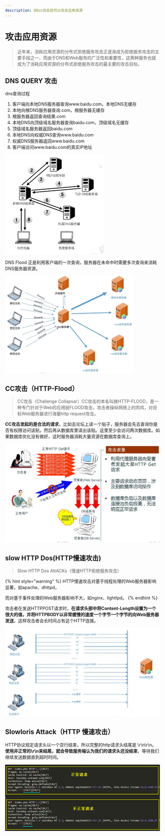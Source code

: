 ```yaml
---
description: DDos攻击还可以攻击应用资源
---
```


# 攻击应用资源

> 近年来，消耗应用资源的分布式拒绝服务攻击正逐渐成为拒绝服务攻击的主要手段之一，而由于DNS和Web服务的广泛性和重要性，这两种服务也就成为了消耗应用资源的分布式拒绝服务攻击的最主要的攻击目标。

## DNS QUERY 攻击

dns查询过程

1. 客户端向本地DNS服务器查询www.baidu.com，本地DNS无缓存 
2. 本地向根DNS服务器查询.com，根服务器无缓存 
3. 根服务器返回查询结果.com 
4. 本地DNS向顶级域名服务器查询baidu.com，顶级域名无缓存 
5. 顶级域名服务器返回baidu.com 
6. 本地DNS向权威DNS查询www.baidu.com 
7. 权威DNS服务器返回www.baidu.com 
8. 客户端访问www.baidu.com的真实IP地址

![DNS&#x67E5;&#x8BE2;&#x8FC7;&#x7A0B;](../.gitbook/assets/image%20%28158%29.png)

DNS Flood 正是利用客户端的一次查询，服务器在未命中时需要多次查询来消耗DNS服务器资源。

![DNS Flood &#x653B;&#x51FB;DNS&#x670D;&#x52A1;&#x5668;](../.gitbook/assets/image%20%2846%29.png)

## CC攻击（HTTP-Flood）

> CC攻击（Challenge Collapsar）CC攻击的本名叫做HTTP-FLOOD，是一种专门针对于Web的应用层FLOOD攻击，攻击者操纵网络上的肉鸡，对目标Web服务器进行海量http request攻击。

**CC攻击发起的是合法的请求**，比如去论坛上读一个贴子，服务器会先去查询你是否有权限访问该贴，然后再从数据库里读出该贴。这里至少会访问两次数据库。如果数据库优化没有做好，这时服务器消耗大量资源在数据库查询上。

![CC attack](../.gitbook/assets/image%20%2871%29.png)

## slow HTTP Dos\(HTTP慢速攻击\)

> Slow HTTP Dos AttACKs（慢速HTTP拒绝服务攻击）

{% hint style="warning" %}
HTTP慢速攻击对基于线程处理的Web服务器影响显著，如apache、dhttpd，

而对基于事件处理的Web服务器影响不大，如nginx、lighttpd。
{% endhint %}

攻击者在发送HTTPPOST请求时，**在请求头部中将Content-Length设置为一个很大的值，并将HTTPBODY以非常缓慢的速度一个字节一个字节的向Web服务器发送**，这样攻击者会长时间占有这个HTTP连接。

![HTTP &#x6162;&#x901F;&#x653B;&#x51FB;](../.gitbook/assets/image%20%2882%29.png)

## Slowloris Attack（HTTP 慢速攻击）

HTTP协议规定请求头以一个空行结束，所以完整的http请求头结尾是 \r\n\r\n。 **使用非正常的\r\n来结尾，就会导致服务端认为我们的请求头还没结束**，等待我们继续发送数据直到超时时间。

![](../.gitbook/assets/image%20%285%29.png)



